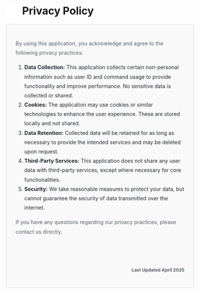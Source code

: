 <h1>
  <img src="https://github.com/SillyMythic/eve/blob/main/blob/assets/privacy-icon.svg?raw=true" alt="Privacy Policy Icon" width="28" height="28" style="vertical-align: middle; margin-right: 8px;">
  Privacy Policy
</h1>

<!-- Privacy Section -->
<div style="border: 1px solid #d0d7de; border-radius: 6px; padding: 24px; max-width: 800px; margin: auto; font-size: 16px; line-height: 1.8; background-color: #f9f9f9;">

<p style="font-size: 14px; color: #57606a;">
  By using this application, you acknowledge and agree to the following privacy practices:
</p>

<ol style="font-size: 14px; color: #24292f;">
  <li><strong>Data Collection:</strong> This application collects certain non-personal information such as user ID and command usage to provide functionality and improve performance. No sensitive data is collected or shared.</li>
  <li><strong>Cookies:</strong> The application may use cookies or similar technologies to enhance the user experience. These are stored locally and not shared.</li>
  <li><strong>Data Retention:</strong> Collected data will be retained for as long as necessary to provide the intended services and may be deleted upon request.</li>
  <li><strong>Third-Party Services:</strong> This application does not share any user data with third-party services, except where necessary for core functionalities.</li>
  <li><strong>Security:</strong> We take reasonable measures to protect your data, but cannot guarantee the security of data transmitted over the internet.</li>
</ol>

<p style="font-size: 14px; color: #57606a;">
  If you have any questions regarding our privacy practices, please contact us directly.
</p>

<!-- Increased space between the link and last updated -->
<h3 style="font-size: 12px; color: #57606a; text-align: right; margin-top: 80px;">
  Last Updated April 2025
</h3>

</div>
